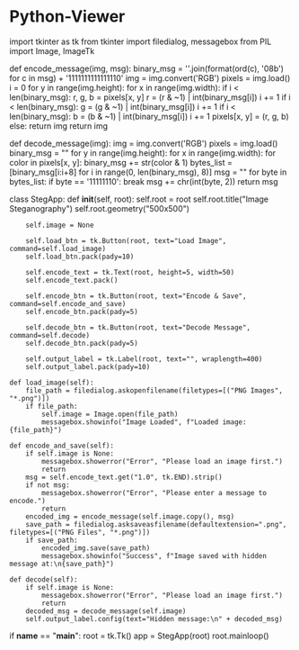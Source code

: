 # Python-Viewer
import tkinter as tk
from tkinter import filedialog, messagebox
from PIL import Image, ImageTk

def encode_message(img, msg):
    binary_msg = ''.join(format(ord(c), '08b') for c in msg) + '1111111111111110'
    img = img.convert('RGB')
    pixels = img.load()
    i = 0
    for y in range(img.height):
        for x in range(img.width):
            if i < len(binary_msg):
                r, g, b = pixels[x, y]
                r = (r & ~1) | int(binary_msg[i])
                i += 1
                if i < len(binary_msg):
                    g = (g & ~1) | int(binary_msg[i])
                    i += 1
                if i < len(binary_msg):
                    b = (b & ~1) | int(binary_msg[i])
                    i += 1
                pixels[x, y] = (r, g, b)
            else:
                return img
    return img

def decode_message(img):
    img = img.convert('RGB')
    pixels = img.load()
    binary_msg = ""
    for y in range(img.height):
        for x in range(img.width):
            for color in pixels[x, y]:
                binary_msg += str(color & 1)
    bytes_list = [binary_msg[i:i+8] for i in range(0, len(binary_msg), 8)]
    msg = ""
    for byte in bytes_list:
        if byte == '11111110':
            break
        msg += chr(int(byte, 2))
    return msg

class StegApp:
    def __init__(self, root):
        self.root = root
        self.root.title("Image Steganography")
        self.root.geometry("500x500")

        self.image = None

        self.load_btn = tk.Button(root, text="Load Image", command=self.load_image)
        self.load_btn.pack(pady=10)

        self.encode_text = tk.Text(root, height=5, width=50)
        self.encode_text.pack()

        self.encode_btn = tk.Button(root, text="Encode & Save", command=self.encode_and_save)
        self.encode_btn.pack(pady=5)

        self.decode_btn = tk.Button(root, text="Decode Message", command=self.decode)
        self.decode_btn.pack(pady=5)

        self.output_label = tk.Label(root, text="", wraplength=400)
        self.output_label.pack(pady=10)

    def load_image(self):
        file_path = filedialog.askopenfilename(filetypes=[("PNG Images", "*.png")])
        if file_path:
            self.image = Image.open(file_path)
            messagebox.showinfo("Image Loaded", f"Loaded image: {file_path}")

    def encode_and_save(self):
        if self.image is None:
            messagebox.showerror("Error", "Please load an image first.")
            return
        msg = self.encode_text.get("1.0", tk.END).strip()
        if not msg:
            messagebox.showerror("Error", "Please enter a message to encode.")
            return
        encoded_img = encode_message(self.image.copy(), msg)
        save_path = filedialog.asksaveasfilename(defaultextension=".png", filetypes=[("PNG Files", "*.png")])
        if save_path:
            encoded_img.save(save_path)
            messagebox.showinfo("Success", f"Image saved with hidden message at:\n{save_path}")

    def decode(self):
        if self.image is None:
            messagebox.showerror("Error", "Please load an image first.")
            return
        decoded_msg = decode_message(self.image)
        self.output_label.config(text="Hidden message:\n" + decoded_msg)

if __name__ == "__main__":
    root = tk.Tk()
    app = StegApp(root)
    root.mainloop()
